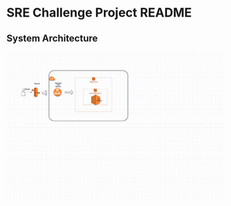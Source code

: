 # SRE Challenge Project README

## System Architecture
![alt text](https://github.com/MelvinKim/sre-challenge/blob/sre-challenge/System-architecture.drawio.png?raw=true)

